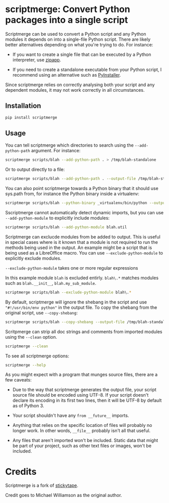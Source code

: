 # scriptmerge: Convert Python packages into a single script

Scriptmerge can be used to convert a Python script and any Python modules
it depends on into a single-file Python script.
There are likely better alternatives depending on what you're trying to do.
For instance:

* If you want to create a single file that can be executed by a Python interpreter,
  use [zipapp](https://docs.python.org/3/library/zipapp.html).

* If you need to create a standalone executable from your Python script,
  I recommend using an alternative such as [PyInstaller](http://www.pyinstaller.org/).

Since scriptmerge relies on correctly analysing both your script and any dependent modules,
it may not work correctly in all circumstances.


## Installation

```sh
pip install scriptmerge
```

## Usage

You can tell scriptmerge which directories to search using the `--add-python-path` argument.
For instance:

```sh
scriptmerge scripts/blah --add-python-path . > /tmp/blah-standalone
```

Or to output directly to a file:

```sh
scriptmerge scripts/blah --add-python-path . --output-file /tmp/blah-standalone
```

You can also point scriptmerge towards a Python binary that it should use
sys.path from, for instance the Python binary inside a virtualenv:

```sh
scriptmerge scripts/blah --python-binary _virtualenv/bin/python --output-file /tmp/blah-standalone
```

Sscriptmerge cannot automatically detect dynamic imports,
but you can use `--add-python-module` to explicitly include modules:

```sh
scriptmerge scripts/blah --add-python-module blah.util
```

Scriptmerge can exclucde modules from be added to output.
This is useful in special cases where is it known that a module is not required to run the methods being used in the output.
An example might be a script that is being used as a LibreOffice macro.
You can use `--exclude-python-module` to explicitly exclude modules.

`--exclude-python-module` takes one or more regular expressions

In this example module `blah` is excluded entirly.
`blah\.*` matches modules such as `blah.__init__`, `blah.my_sub_module`.

```sh
scriptmerge scripts/blah --exclude-python-module blah\.*
```

By default, scriptmerge will ignore the shebang in the script
and use `"#!/usr/bin/env python"` in the output file.
To copy the shebang from the original script,
use `--copy-shebang`:

```sh
scriptmerge scripts/blah --copy-shebang --output-file /tmp/blah-standalone
```

Scritpmerge can strip all doc strings and comments from imported modules using the `--clean` option.

```sh
scriptmerge --clean
```

To see all scriptmerge options:

```sh
scriptmerge --help
```

As you might expect with a program that munges source files, there are a
few caveats:

* Due to the way that scriptmerge generates the output file, your script
  source file should be encoded using UTF-8. If your script doesn't declare
  its encoding in its first two lines, then it will be UTF-8 by default
  as of Python 3.

* Your script shouldn't have any ``from __future__`` imports.

* Anything that relies on the specific location of files will probably
  no longer work. In other words, ``__file__`` probably isn't all that
  useful.

* Any files that aren't imported won't be included. Static data that
  might be part of your project, such as other text files or images,
  won't be included.

# Credits

Scriptmerge is a fork of [stickytape](https://pypi.org/project/stickytape/).

Credit goes to Michael Williamson as the original author.
